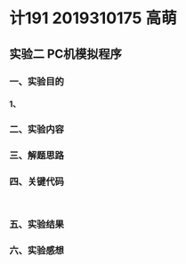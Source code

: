# 计191 2019310175 高萌
## 实验二 PC机模拟程序

### 一、实验目的
#### 1、

### 二、实验内容

### 三、解题思路

### 四、关键代码

```


```
### 五、实验结果

### 六、实验感想
